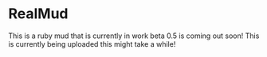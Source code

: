 # RealMud
This is a ruby mud that is currently in work beta 0.5 is coming out soon!
This is currently being uploaded this might take a while!
